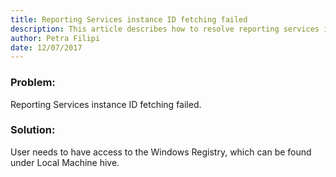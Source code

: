 ```yaml
---
title: Reporting Services instance ID fetching failed
description: This article describes how to resolve reporting services instance ID fetching failed error.
author: Petra Filipi
date: 12/07/2017
---
```


### Problem:
Reporting Services instance ID fetching failed.
### Solution:
User needs to have access to the Windows Registry, which can be found under Local Machine hive.